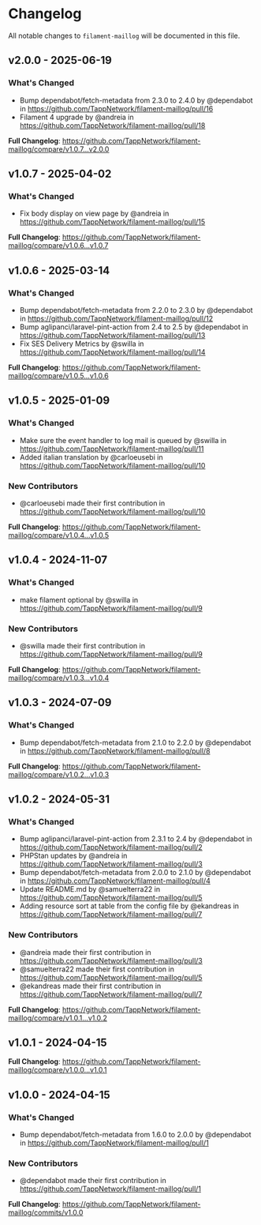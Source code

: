 # Changelog

All notable changes to `filament-maillog` will be documented in this file.

## v2.0.0 - 2025-06-19

### What's Changed

* Bump dependabot/fetch-metadata from 2.3.0 to 2.4.0 by @dependabot in https://github.com/TappNetwork/filament-maillog/pull/16
* Filament 4 upgrade by @andreia in https://github.com/TappNetwork/filament-maillog/pull/18

**Full Changelog**: https://github.com/TappNetwork/filament-maillog/compare/v1.0.7...v2.0.0

## v1.0.7 - 2025-04-02

### What's Changed

* Fix body display on view page by @andreia in https://github.com/TappNetwork/filament-maillog/pull/15

**Full Changelog**: https://github.com/TappNetwork/filament-maillog/compare/v1.0.6...v1.0.7

## v1.0.6 - 2025-03-14

### What's Changed

* Bump dependabot/fetch-metadata from 2.2.0 to 2.3.0 by @dependabot in https://github.com/TappNetwork/filament-maillog/pull/12
* Bump aglipanci/laravel-pint-action from 2.4 to 2.5 by @dependabot in https://github.com/TappNetwork/filament-maillog/pull/13
* Fix SES Delivery Metrics by @swilla in https://github.com/TappNetwork/filament-maillog/pull/14

**Full Changelog**: https://github.com/TappNetwork/filament-maillog/compare/v1.0.5...v1.0.6

## v1.0.5 - 2025-01-09

### What's Changed

* Make sure the event handler to log mail is queued by @swilla in https://github.com/TappNetwork/filament-maillog/pull/11
* Added italian translation by @carloeusebi in https://github.com/TappNetwork/filament-maillog/pull/10

### New Contributors

* @carloeusebi made their first contribution in https://github.com/TappNetwork/filament-maillog/pull/10

**Full Changelog**: https://github.com/TappNetwork/filament-maillog/compare/v1.0.4...v1.0.5

## v1.0.4 - 2024-11-07

### What's Changed

* make filament optional by @swilla in https://github.com/TappNetwork/filament-maillog/pull/9

### New Contributors

* @swilla made their first contribution in https://github.com/TappNetwork/filament-maillog/pull/9

**Full Changelog**: https://github.com/TappNetwork/filament-maillog/compare/v1.0.3...v1.0.4

## v1.0.3 - 2024-07-09

### What's Changed

* Bump dependabot/fetch-metadata from 2.1.0 to 2.2.0 by @dependabot in https://github.com/TappNetwork/filament-maillog/pull/8

**Full Changelog**: https://github.com/TappNetwork/filament-maillog/compare/v1.0.2...v1.0.3

## v1.0.2 - 2024-05-31

### What's Changed

* Bump aglipanci/laravel-pint-action from 2.3.1 to 2.4 by @dependabot in https://github.com/TappNetwork/filament-maillog/pull/2
* PHPStan updates by @andreia in https://github.com/TappNetwork/filament-maillog/pull/3
* Bump dependabot/fetch-metadata from 2.0.0 to 2.1.0 by @dependabot in https://github.com/TappNetwork/filament-maillog/pull/4
* Update README.md by @samuelterra22 in https://github.com/TappNetwork/filament-maillog/pull/5
* Adding resource sort at table from the config file by @ekandreas in https://github.com/TappNetwork/filament-maillog/pull/7

### New Contributors

* @andreia made their first contribution in https://github.com/TappNetwork/filament-maillog/pull/3
* @samuelterra22 made their first contribution in https://github.com/TappNetwork/filament-maillog/pull/5
* @ekandreas made their first contribution in https://github.com/TappNetwork/filament-maillog/pull/7

**Full Changelog**: https://github.com/TappNetwork/filament-maillog/compare/v1.0.1...v1.0.2

## v1.0.1 - 2024-04-15

**Full Changelog**: https://github.com/TappNetwork/filament-maillog/compare/v1.0.0...v1.0.1

## v1.0.0 - 2024-04-15

### What's Changed

* Bump dependabot/fetch-metadata from 1.6.0 to 2.0.0 by @dependabot in https://github.com/TappNetwork/filament-maillog/pull/1

### New Contributors

* @dependabot made their first contribution in https://github.com/TappNetwork/filament-maillog/pull/1

**Full Changelog**: https://github.com/TappNetwork/filament-maillog/commits/v1.0.0
